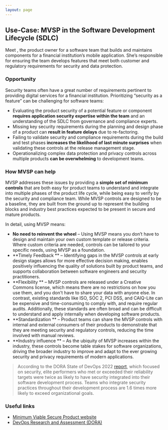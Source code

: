 ```yaml
---
layout: page
---
```

<div class="adoc">

## Use-Case: MVSP in the Software Development Lifecycle (SDLC)

Meet , the product owner for a software team that builds and maintains components for a financial institution’s mobile application. She’s responsible for ensuring the team develops features that meet both customer and regulatory requirements for security and data protection.

### Opportunity

Security teams often have a great number of requirements pertinent to providing digital services for a financial institution. Prioritizing “security as a feature” can be challenging for software teams: 

*   Evaluating the product security of a potential feature or component **requires application security expertise within the team** and an understanding of the SDLC from governance and compliance experts.
*   Missing key security requirements during the planning and design phase of a product can **result in feature delays** due to re-factoring. 
*   Failing to validate security and compliance requirements during the build and test phases **increases the likelihood of last minute surprises** when validating these controls at the release management stage.
*   Operationalizing complex data protection and privacy controls across multiple products **can be overwhelming** to development teams. 


### How MVSP can help

MVSP addresses these issues by providing a **simple set of minimum controls** that are both easy for product teams to understand and integrate into multiple phases of the product life cycle, while being easy to verify by the security and compliance team. While MVSP controls are designed to be a baseline, they are built from the ground up to represent the building blocks and industry best practices expected to be present in secure and mature products. 

In detail, using MVSP means:

*   **No need to reinvent the wheel** – Using MVSP means you don’t have to design and maintain your own custom template or release criteria. Where custom criteria are needed, controls can be tailored to your specific needs, using MVSP as a foundation. 
*   **Timely Feedback ** – Identifying gaps in the MVSP controls at early design stages allows for more effective decision making, enables positively influencing the quality of solutions built by product teams, and supports collaboration between software engineers and security practitioners.
*   **Flexibility ** – MVSP controls are released under a Creative Commons license, which means there are no restrictions on how you use them, and you don't have to share your data with anyone else. In contrast, existing standards like ISO, SOC 2, PCI DSS, and CAIQ-Lite can be expensive and time-consuming to comply with, and require regular audits. Additionally, these standards are often broad and can be difficult to understand and apply internally when developing software products.
*   **Standardization ** – Product teams can share the MVSP controls with internal and external consumers of their products to demonstrate that they are meeting security and regulatory controls, reducing the time involved with manual reviews.
*   **Industry influence ** – As the ubiquity of MVSP increases within the industry, these controls become table stakes for software organizations, driving the broader industry to improve and adapt to the ever growing security and privacy requirements of modern applications.

> According to the DORA State of DevOps 2022 [report](https://services.google.com/fh/files/misc/2022_state_of_devops_report.pdf), which focused on security, elite performers who met or exceeded their reliability targets were twice as likely to have security integrated into their software development process. Teams who integrate security practices throughout their development process are 1.6 times more likely to exceed organizational goals.

### Useful links

*   [Minimum Viable Secure Product website](https://mvsp.dev)
*   [DevOps Research and Assessment (DORA)](https://dora.dev/)

</div>
